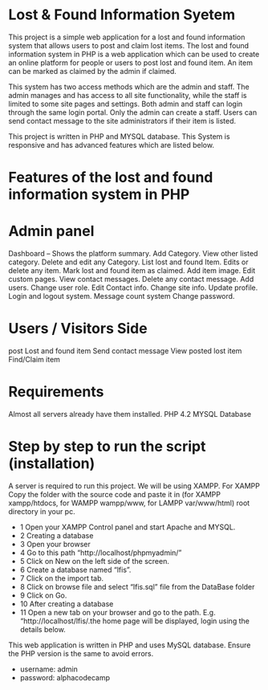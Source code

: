 # Lost & Found Information Syetem

This project is a simple web application for a lost and found information system that allows users to post and claim lost items.
The lost and found information system in PHP is a web application which can be used to create an online platform for people or users to post lost and found item. An item can be marked as claimed by the admin if claimed.

This system has two access methods which are the admin and staff. The admin manages and has access to all site functionality, while the staff is limited to some site pages and settings. Both admin and staff can login through the same login portal. Only the admin can create a staff. Users can send contact message to the site administrators if their item is listed.

This project is written in PHP and MYSQL database. This System is responsive and has advanced features which are listed below.

# Features of the lost and found information system in PHP
  # Admin panel
Dashboard – Shows the platform summary.
Add Category.
View other listed category.
Delete and edit any Category.
List lost and found Item.
Edits or delete any item.
Mark lost and found item as claimed.
Add item image.
Edit custom pages.
View contact messages.
Delete any contact message.
Add users.
Change user role.
Edit Contact info.
Change site info.
Update profile.
Login and logout system.
Message count system
Change password.

  # Users / Visitors Side
post Lost and found item
Send contact message
View posted lost item
Find/Claim item

# Requirements
Almost all servers already have them installed.
PHP 4.2
MYSQL Database

# Step by step to run the script (installation)
A server is required to run this project. We will be using XAMPP.
For XAMPP
Copy the folder with the source code and paste it in (for XAMPP xampp/htdocs, for WAMPP wampp/www, for LAMPP var/www/html) root directory in your pc.
+ 1 Open your XAMPP Control panel and start Apache and MYSQL.
+ 2 Creating a database
+ 3 Open your browser
+ 4 Go to this path “http://localhost/phpmyadmin/”
+ 5 Click on New on the left side of the screen.
+ 6 Create a database named “lfis”.
+ 7 Click on the import tab.
+ 8 Click on browse file and select “lfis.sql” file from the DataBase folder
+ 9 Click on Go.
+ 10 After creating a database
+ 11 Open a new tab on your browser and go to the path. E.g. “http://localhost/lfis/.the home page will be displayed, login using the details below.

This web application is written in PHP and uses MySQL database. Ensure the PHP version is the same to avoid errors.

+ username: admin
+ password: alphacodecamp
